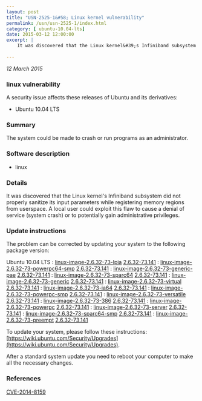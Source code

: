 ```yaml
---
layout: post
title: "USN-2525-1&#58; Linux kernel vulnerability"
permalink: /usn/usn-2525-1/index.html
category: [ ubuntu-10.04-lts]
date: 2015-03-12 12:00:00
excerpt: |
    It was discovered that the Linux kernel&#39;s Infiniband subsystem did not properly sanitize its input parameters while registering memory regions from userspace. A local user could exploit this flaw to cause a denial of service (system crash) or to potentially gain administrative privileges. 
    
--- 
```

 
 

*12 March 2015*

### linux vulnerability

A security issue affects these releases of Ubuntu and its derivatives:

* Ubuntu 10.04 LTS

### Summary

The system could be made to crash or run programs as an administrator. 

### Software description

* linux 

### Details

It was discovered that the Linux kernel&#39;s Infiniband subsystem did not properly sanitize its input parameters while registering memory regions from userspace. A local user could exploit this flaw to cause a denial of service (system crash) or to potentially gain administrative privileges. 

### Update instructions

The problem can be corrected by updating your system to the following package version:

Ubuntu 10.04 LTS
 : [linux-image-2.6.32-73-lpia](https://launchpad.net/ubuntu/+source/linux) <span> [2.6.32-73.141](https://launchpad.net/ubuntu/+source/linux/2.6.32-73.141) </span> 
 : [linux-image-2.6.32-73-powerpc64-smp](https://launchpad.net/ubuntu/+source/linux) <span> [2.6.32-73.141](https://launchpad.net/ubuntu/+source/linux/2.6.32-73.141) </span> 
 : [linux-image-2.6.32-73-generic-pae](https://launchpad.net/ubuntu/+source/linux) <span> [2.6.32-73.141](https://launchpad.net/ubuntu/+source/linux/2.6.32-73.141) </span> 
 : [linux-image-2.6.32-73-sparc64](https://launchpad.net/ubuntu/+source/linux) <span> [2.6.32-73.141](https://launchpad.net/ubuntu/+source/linux/2.6.32-73.141) </span> 
 : [linux-image-2.6.32-73-generic](https://launchpad.net/ubuntu/+source/linux) <span> [2.6.32-73.141](https://launchpad.net/ubuntu/+source/linux/2.6.32-73.141) </span> 
 : [linux-image-2.6.32-73-virtual](https://launchpad.net/ubuntu/+source/linux) <span> [2.6.32-73.141](https://launchpad.net/ubuntu/+source/linux/2.6.32-73.141) </span> 
 : [linux-image-2.6.32-73-ia64](https://launchpad.net/ubuntu/+source/linux) <span> [2.6.32-73.141](https://launchpad.net/ubuntu/+source/linux/2.6.32-73.141) </span> 
 : [linux-image-2.6.32-73-powerpc-smp](https://launchpad.net/ubuntu/+source/linux) <span> [2.6.32-73.141](https://launchpad.net/ubuntu/+source/linux/2.6.32-73.141) </span> 
 : [linux-image-2.6.32-73-versatile](https://launchpad.net/ubuntu/+source/linux) <span> [2.6.32-73.141](https://launchpad.net/ubuntu/+source/linux/2.6.32-73.141) </span> 
 : [linux-image-2.6.32-73-386](https://launchpad.net/ubuntu/+source/linux) <span> [2.6.32-73.141](https://launchpad.net/ubuntu/+source/linux/2.6.32-73.141) </span> 
 : [linux-image-2.6.32-73-powerpc](https://launchpad.net/ubuntu/+source/linux) <span> [2.6.32-73.141](https://launchpad.net/ubuntu/+source/linux/2.6.32-73.141) </span> 
 : [linux-image-2.6.32-73-server](https://launchpad.net/ubuntu/+source/linux) <span> [2.6.32-73.141](https://launchpad.net/ubuntu/+source/linux/2.6.32-73.141) </span> 
 : [linux-image-2.6.32-73-sparc64-smp](https://launchpad.net/ubuntu/+source/linux) <span> [2.6.32-73.141](https://launchpad.net/ubuntu/+source/linux/2.6.32-73.141) </span> 
 : [linux-image-2.6.32-73-preempt](https://launchpad.net/ubuntu/+source/linux) <span> [2.6.32-73.141](https://launchpad.net/ubuntu/+source/linux/2.6.32-73.141) </span> 

To update your system, please follow these instructions: [https://wiki.ubuntu.com/Security/Upgrades](https://wiki.ubuntu.com/Security/Upgrades).

After a standard system update you need to reboot your computer to make all the necessary changes. 

### References

 
 [CVE-2014-8159](http://people.ubuntu.com/~ubuntu-security/cve/CVE-2014-8159)
 

